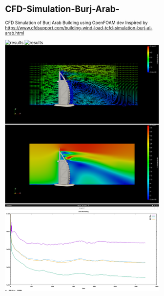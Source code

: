 # CFD-Simulation-Burj-Arab-
CFD Simulation of Burj Arab Building using OpenFOAM dev 
Inspired by https://www.cfdsupport.com/building-wind-load-tcfd-simulation-burj-al-arab.html

![results](results/v1.gif)
![results](results/v2.gif)
![results](results/velocity.png)
![results](results/velocity1.png)
![results](results/residuals.png)

